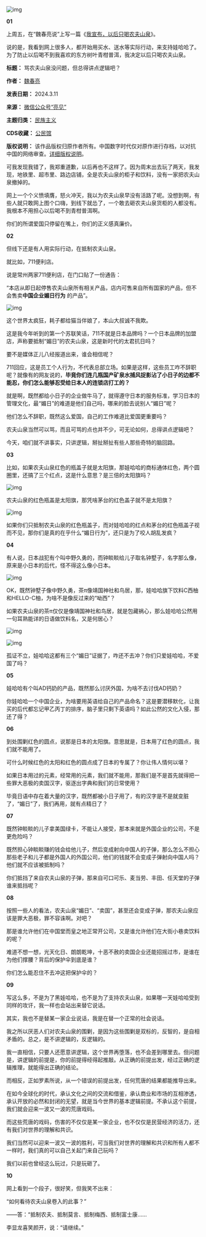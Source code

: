 ![img](https://chinadigitaltimes.net/chinese/files/2024/03/post-705832-65ef4f6ece170.)


**01** 


上周五，在“魏春亮说”上写一篇《[我宣布，以后只喝农夫山泉](https://mp.weixin.qq.com/s?__biz=MzA3Mzc4MzUzMg==\&mid=2654420745\&idx=1\&sn=8332a3fda63830dfebc3b499c5f1c947\&scene=21#wechat_redirect)》。


说的是，我看到网上很多人，都开始用买水、送水等实际行动，来支持娃哈哈了。为了防止以后喝不到我喜欢的东方树叶青柑普洱，我决定以后只喝农夫山泉。




**标题：** 骂农夫山泉没问题，但总得讲点逻辑吧？  

**作者：** [魏春亮](https://chinadigitaltimes.net/space/亮见)  

**发表日期：** 2024.3.11  

**来源：** [微信公众号“亮见”](https://web.archive.org/web/https://mp.weixin.qq.com/s/o3qSW6mimBNgMXYKhqirkA)  

**主题归类：** [民族主义](https://chinadigitaltimes.net/space/民族主义)  

**CDS收藏：** [公民馆](https://chinadigitaltimes.net/space/%E5%85%AC%E6%B0%91%E9%A6%86)  

**版权说明：** 该作品版权归原作者所有。中国数字时代仅对原作进行存档，以对抗中国的网络审查。[详细版权说明](https://chinadigitaltimes.net/chinese/copyright)。


可我发现我错了，我郑重道歉，以后再也不这样了。因为周末出去玩了两天，我发现，地铁里、超市里、路边店铺，全是农夫山泉的柜子和饮料，没有一家把农夫山泉撤掉的。


网上一个个义愤填膺，怒火冲天，我以为农夫山泉早没有活路了呢。没想到啊，有些人就只敢网上图个口嗨，到线下就怂了，一个敢去砸农夫山泉货柜的人都没有。我根本不用担心以后喝不到青柑普洱啊。


你们的所谓爱国只停留在嘴上，你们的正义感真廉价。


**02** 


但线下还是有人用实际行动，在抵制农夫山泉。


就比如，711便利店。


说是常州两家711便利店，在门口贴了一份通告：


“本店从即日起停售农夫山泉所有相关产品，店内可售来自所有国家的产品，但不会售卖**中国企业媚日行为** 的产品”。


![img](https://chinadigitaltimes.net/chinese/files/2024/03/post-705832-65ef4f6f05a36.png)


这个世界太疯狂，耗子都给猫当伴娘了，本山大叔诚不我欺。


这是我今年听到的第一个苏联笑话，711不就是日本品牌吗？一个日本品牌的加盟店，声称要抵制“媚日”的农夫山泉，这是新时代的太君抗日吗？


要不是媒体正儿八经报道出来，谁会相信呢？


711回应，这是员工个人行为，不代表总部立场。如果是这样，这些员工咋不辞职呢？就像有的网友说的，**毕竟你们连几瓶国产矿泉水捕风捉影沾了小日子的边都不能忍，你们怎么能够忍受给日本人的连锁店打工的？** 


就是啊，既然都给小日子的企业做牛马了，就得遵守日本的服务标准，学习日本的管理文化，最“媚日”的难道是他们自己吗，哪来的脸去说别人“媚日”呢？


他们怎么不辞职，既然这么爱国，自己的工作难道比爱国更重要吗？


农夫山泉当然可以骂，而且可骂的点也并不少，可无论如何，总得讲点逻辑吧？


今天，咱们就不讲事实，只讲逻辑，掰扯掰扯有些人那些奇特的脑回路。


**03** 


比如，如果农夫山泉红色的瓶盖子就是太阳旗，那娃哈哈的商标通体红色，两个圆圈里，还搞了三个红点，这是什么意思？是三倍的太阳旗吗？


![img](https://chinadigitaltimes.net/chinese/files/2024/03/post-705832-65ef4f6f231ee.png)


农夫山泉的红色瓶盖是太阳旗，那凭啥茅台的红色盖子就不是太阳旗？


![img](https://chinadigitaltimes.net/chinese/files/2024/03/post-705832-65ef4f6f439b8.)


如果你们只抵制农夫山泉的红色瓶盖子，而对娃哈哈的红点和茅台的红色瓶盖子视而不见，那你们是真的在乎什么“媚日行为”，还只是为了咬人胡乱发疯？


**04** 


有人说，日本战犯有个叫中野久勇的，而钟睒睒给儿子取名钟墅子，名字那么像，原来是小日本的后代，怪不得这么像小日本。


![img](https://chinadigitaltimes.net/chinese/files/2024/03/post-705832-65ef4f6f7c8a3.png)


OK，既然钟墅子像中野久勇，茶π像靖国神社和鸟居，那，娃哈哈旗下饮料C西柚和HELLO-C柚，为啥不是像反过来的“呦西”？


如果农夫山泉的茶π仅仅是像靖国神社和鸟居，就是包藏祸心，那么娃哈哈公然用一句耳熟能详的日语做饮料名，又是何居心？


![img](https://chinadigitaltimes.net/chinese/files/2024/03/post-705832-65ef4f6fa2a0d.png)


![img](https://chinadigitaltimes.net/chinese/files/2024/03/post-705832-65ef4f6fb9a43.)


孤证不立，娃哈哈这都有三个“媚日”证据了，咋还不去冲？你们只爱娃哈哈，不爱国了吗？


**05** 


娃哈哈有个叫AD钙奶的产品，既然那么讨厌外国，为啥不去讨伐AD钙奶？


你娃哈哈一个中国企业，为啥要用英语给自己的产品命名？这是要潜移默化，让我买的后代都忘记甲乙丙丁的排序，脑子里只剩下英语吗？如此公然的文化入侵，那还了得？


**06** 


到处围剿红色的圆点，说那是日本的太阳旗。意思就是，日本用了红色的圆点，我们就不能用了。


可什么时候红色的太阳和红色的圆点成了日本的专属了？你让伟人情何以堪？


如果日本用过的元素，经常用的元素，我们就不能用，那我们是不是首先就得把一些罪大恶极的卖国汉字，驱逐出字典和我们的日常使用？


毕竟日语中存在着大量的汉字，既然都被小日子用了，有的汉字是不是就变脏了，“媚日”了，我们再用，就有点精日了？


**07** 


既然钟睒睒的儿子拿美国绿卡，不能让人接受，那本来就是外国企业的公司，不是更危险吗？


既然担心钟睒睒赚的钱会给他儿子，然后变成射向中国人的子弹，那么怎么不担心那些老子和儿子都是外国人的外国公司，他们的钱就不会变成子弹射向中国人吗？他们就不应该被抵制吗？


你们抵挡了来自农夫山泉的子弹，那来自可口可乐、麦当劳、丰田、任天堂的子弹谁来抵挡呢？


**08** 


按照一些人的看法，农夫山泉“媚日”、“卖国”，甚至还会变成子弹，那农夫山泉应该是罪大恶极，罪不容诛啊。对吧？


那是谁允许他们在中国堂而皇之地正常开公司，又是谁允许他们在大街小巷卖饮料的呢？


难道不想一想，光天化日、朗朗乾坤，十恶不赦的卖国企业还能招摇过市，是谁在为他们撑腰？背后的保护伞到底是谁？


你们怎么能忍住不去冲这把保护伞的？


**09** 


写这么多，不是为了黑娃哈哈，也不是为了支持农夫山泉，如果哪一天娃哈哈受到同样的攻讦，我一样也会站出来替它说话。


其实，我也不是替某一家企业说话，我是在替一个正常的社会说话。


我之所以厌恶人们对农夫山泉的围剿，是因为这些围剿是双标的，反智的，是自相矛盾的。总之，是不讲逻辑的，反逻辑的。


我一直相信，只要人还愿意讲逻辑，这个世界再堕落，也不会差到哪里去。但问题是，讲逻辑的前提是，你的前提得经得起推敲。从正确的前提出发，经过正确的逻辑推理，就能得出正确的结论。


而相反，正如罗素所说，从一个错误的前提出发，任何荒唐的结果都能推导出来。


在如今全球化的时代，承认文化之间的交流和借鉴，承认商业和市场的互相渗透，承认开放的必然和封闭的无望，就是当今世界的基本逻辑前提。不承认这个前提，我们就会迎来一波又一波的荒唐戏码。


而这些荒唐的戏码，伤害的不仅仅是某一家企业，也不仅仅是民营经济的活力，还有我们对世界的理解和共识。


我们当然可以迎来一波又一波的胜利，可当我们对世界的理解和共识和所有人都不一样时，我们真的可以自己关起门来自己玩吗？


我们以前也曾经这么玩过，只是玩砸了。


**10** 


网上看到一个段子，很好笑，但我笑不出来：


“如何看待农夫山泉卷入的此事？”


——答：“抵制农夫、抵制莫言、抵制梅西、抵制富士康……


李显龙喜笑颜开，说：“请继续。”

